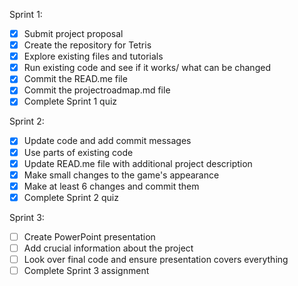 Sprint 1: 
- [x] Submit project proposal
- [x] Create the repository for Tetris
- [x] Explore existing files and tutorials
- [x] Run existing code and see if it works/ what can be changed
- [x] Commit the READ.me file
- [x] Commit the projectroadmap.md file
- [x] Complete Sprint 1 quiz

Sprint 2:
- [x] Update code and add commit messages
- [x] Use parts of existing code
- [x] Update READ.me file with additional project description
- [x] Make small changes to the game's appearance
- [x] Make at least 6 changes and commit them
- [x] Complete Sprint 2 quiz

Sprint 3:
- [ ] Create PowerPoint presentation
- [ ] Add crucial information about the project
- [ ] Look over final code and ensure presentation covers everything
- [ ] Complete Sprint 3 assignment 
